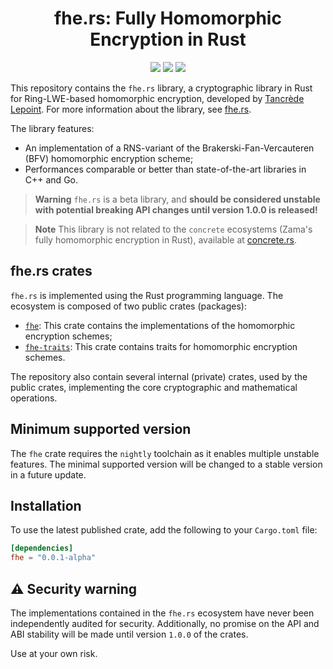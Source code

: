 <h1 align="center">fhe.rs: Fully Homomorphic Encryption in Rust</h1>
<p align="center">
<a href="https://github.com/tlepoint/fhe.rs/actions/workflows/rust.yml"><img src="https://github.com/tlepoint/fhe.rs/actions/workflows/rust.yml/badge.svg?branch=main"/></a>
<a href="https://opensource.org/licenses/MIT"><img src="https://img.shields.io/badge/License-MIT-yellow.svg"/></a>
<a href="https://codecov.io/gh/tlepoint/fhe.rs"><img src="https://codecov.io/gh/tlepoint/fhe.rs/branch/main/graph/badge.svg?token=LCBSDMB5NS"/></a>
</p>

This repository contains the `fhe.rs` library, a cryptographic library in Rust for Ring-LWE-based homomorphic encryption, developed by [Tancrède Lepoint](https://tancre.de). For more information about the library, see [fhe.rs](https://fhe.rs).

The library features:

* An implementation of a RNS-variant of the Brakerski-Fan-Vercauteren (BFV) homomorphic encryption scheme;
* Performances comparable or better than state-of-the-art libraries in C++ and Go.

> **Warning**
> `fhe.rs` is a beta library, and **should be considered unstable with potential breaking API changes until version 1.0.0 is released!**

> **Note**
> This library is not related to the `concrete` ecosystems (Zama's fully homomorphic encryption in Rust), available at [concrete.rs](https://concrete.rs).

## fhe.rs crates

`fhe.rs` is implemented using the Rust programming language. The ecosystem is composed of two public crates (packages):

* [`fhe`](https://github.com/tlepoint/fhe.rs/tree/main/crates/fhe): This crate contains the implementations of the homomorphic encryption schemes;
* [`fhe-traits`](https://github.com/tlepoint/fhe.rs/tree/main/crates/fhe-traits): This crate contains traits for homomorphic encryption schemes.

The repository also contain several internal (private) crates, used by the public crates, implementing the core cryptographic and mathematical operations.

## Minimum supported version

The `fhe` crate requires the `nightly` toolchain as it enables multiple unstable features. The minimal supported version will be changed to a stable version in a future update.

## Installation

To use the latest published crate, add the following to your `Cargo.toml` file:

```toml
[dependencies]
fhe = "0.0.1-alpha"
```

## ⚠️ Security warning

The implementations contained in the `fhe.rs` ecosystem have never been independently audited for security. Additionally, no promise on the API and ABI stability will be made until version `1.0.0` of the crates.

Use at your own risk.
